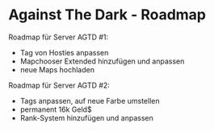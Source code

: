 Against The Dark - Roadmap
==============================

Roadmap für Server AGTD #1:
  
  - Tag von Hosties anpassen
  - Mapchooser Extended hinzufügen und anpassen
  - neue Maps hochladen

Roadmap für Server AGTD #2:
  
  - Tags anpassen, auf neue Farbe umstellen
  - permanent 16k Geld$
  - Rank-System hinzufügen und anpassen
